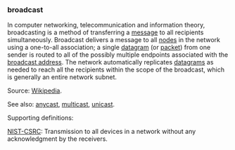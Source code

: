 ### broadcast

<p class="c8"><span>In </span><span>computer networking</span><span>, </span><span>telecommunication</span><span>&nbsp;and </span><span>information theory</span><span>, broadcasting is a method of transferring a </span><span class="c2"><a class="c3" href="#h.bge7ubygwk2q">message</a></span><span>&nbsp;to all recipients simultaneously. Broadcast delivers a message to all </span><span class="c2"><a class="c3" href="#h.w1aty8c036fp">nodes</a></span><span>&nbsp;in the network using a one-to-all association; a single </span><span class="c2"><a class="c3" href="#h.mxq90rincwo">datagram</a></span><span>&nbsp;(or </span><span class="c2"><a class="c3" href="#h.9hc1adgu2nrx">packet</a></span><span>) from one sender is routed to all of the possibly multiple endpoints associated with the </span><span class="c2"><a class="c3" href="#h.7gok5zmnh6an">broadcast address</a></span><span>. The network automatically replicates </span><span class="c2"><a class="c3" href="#h.mxq90rincwo">datagrams</a></span><span>&nbsp;as needed to reach all the recipients within the scope of the broadcast, which is generally an entire network </span><span>subnet</span><span>.</span></p><p class="c8"><span>Source: </span><span class="c2"><a class="c3" href="https://www.google.com/url?q=https://en.wikipedia.org/wiki/Broadcasting_(networking)&amp;sa=D&amp;source=editors&amp;ust=1706779842538372&amp;usg=AOvVaw2GIH1_H2Cen9GR43Q28QMn">Wikipedia</a></span><span class="c0">.</span></p><p class="c8"><span>See also: </span><span class="c2"><a class="c3" href="#h.adr8osyk2zcx">anycast</a></span><span>, </span><span class="c2"><a class="c3" href="#h.nopxfdr8qtr6">multicast</a></span><span>, </span><span class="c2"><a class="c3" href="#h.bqegn99wxkdi">unicast</a></span><span class="c0">.</span></p><p class="c8"><span class="c0">Supporting definitions:</span></p><p class="c8"><span class="c2"><a class="c3" href="https://www.google.com/url?q=https://csrc.nist.gov/glossary/term/broadcast&amp;sa=D&amp;source=editors&amp;ust=1706779842539198&amp;usg=AOvVaw0qc8u709hRtgR_xNj-rHlH">NIST-CSRC</a></span><span class="c0">: Transmission to all devices in a network without any acknowledgment by the receivers.</span></p>